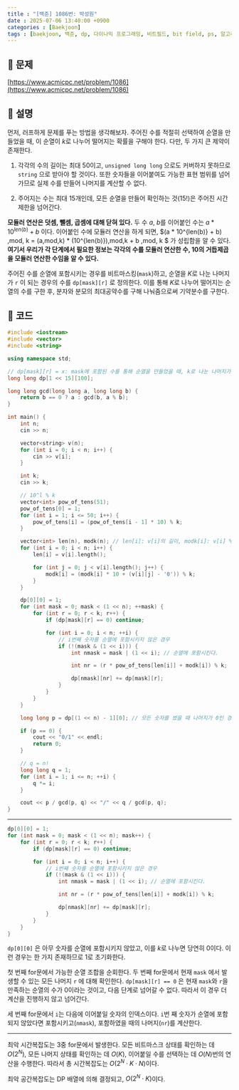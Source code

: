 ```yaml
---
title : "[백준] 1086번: 박성원"
date : 2025-07-06 13:40:00 +0900
categories : [Baekjoon]
tags : [baekjoon, 백준, dp, 다이나믹 프로그래밍, 비트필드, bit field, ps, 알고리즘]
---
```


## 📌 문제

[https://www.acmicpc.net/problem/1086](https://www.acmicpc.net/problem/1086)

## 📌 설명

먼저, 러프하게 문제를 푸는 방법을 생각해보자. 주어진 수를 적절히 선택하여 순열을 만들었을 때, 이 순열이 $k$로 나누어 떨어지는 확률을 구해야 한다. 다만, 두 가지 큰 제약이 존재한다.

1. 각각의 수의 길이는 최대 50이고, `unsigned long long` 으로도 커버하지 못하므로 `string` 으로 받아야 할 것이다. 또한 숫자들을 이어붙여도 가능한 표현 범위를 넘어가므로 실제 수를 만들어 나머지를 계산할 수 없다.

2. 주어지는 수는 최대 15개인데, 모든 순열을 만들어 확인하는 것($15!$)은 주어진 시간 제한을 넘어간다.

**모듈러 연산은 덧셈, 뺄셈, 곱셈에 대해 닫혀 있다.** 두 수 $a$, $b$를 이어붙인 수는 $a * 10^{len(b)} + b$ 이다. 이어붙인 수에 모듈러 연산을 하게 되면, $(a * 10^{len(b)} + b) \,mod\, k = (a\,mod\,k) * (10^{len(b)})\,mod\,k + b \,mod\, k $ 가 성립함을 알 수 있다. **여기서 우리가 각 단계에서 필요한 정보는 각각의 수를 모듈러 연산한 수, 10의 거듭제곱을 모듈러 연산한 수임을 알 수 있다.**

주어진 수를 순열에 포함시키는 경우를 비트마스킹(`mask`)하고, 순열을 $K$로 나눈 나머지가 `r` 이 되는 경우의 수를 `dp[mask][r]` 로 정의한다. 이를 통해 $K$로 나누어 떨어지는 순열의 수를 구한 후, 분자와 분모의 최대공약수를 구해 나눠줌으로써 기약분수를 구한다.

## 📌 코드

```cpp
#include <iostream>
#include <vector>
#include <string>

using namespace std;

// dp[mask][r] = x: mask에 포함된 수를 통해 순열을 만들었을 때, k로 나눈 나머지가 r이 되는 경우의 수는 x
long long dp[1 << 15][100];

long long gcd(long long a, long long b) {
    return b == 0 ? a : gcd(b, a % b);
}

int main() {
	int n;
	cin >> n;

	vector<string> v(n);
	for (int i = 0; i < n; i++) {
		cin >> v[i];
	}

	int k;
	cin >> k;

	// 10^l % k
	vector<int> pow_of_tens(51);
	pow_of_tens[0] = 1;
	for (int i = 1; i <= 50; i++) {
		pow_of_tens[i] = (pow_of_tens[i - 1] * 10) % k;
	}

	vector<int> len(n), modk(n); // len[i]: v[i]의 길이, modk[i]: v[i] % k
	for (int i = 0; i < n; i++) {
		len[i] = v[i].length();

		for (int j = 0; j < v[i].length(); j++) {
			modk[i] = (modk[i] * 10 + (v[i][j] - '0')) % k;
		}
	}

	dp[0][0] = 1;
    for (int mask = 0; mask < (1 << n); ++mask) {
        for (int r = 0; r < k; r++) {
            if (dp[mask][r] == 0) continue;

            for (int i = 0; i < n; ++i) {
                // i번째 숫자를 순열에 포함시키지 않은 경우
                if (!(mask & (1 << i))) {
                    int nmask = mask | (1 << i); // 순열에 포함시킨다.

                    int nr = (r * pow_of_tens[len[i]] + modk[i]) % k;

                    dp[nmask][nr] += dp[mask][r];
                }
            }
        }
    }

    long long p = dp[(1 << n) - 1][0]; // 모든 숫자를 썼을 때 나머지가 0인 경우의 수

    if (p == 0) {
        cout << "0/1" << endl;
        return 0;
    }

    // q = n!
    long long q = 1;
    for (int i = 1; i <= n; ++i) {
        q *= i;
    }

    cout << p / gcd(p, q) << "/" << q / gcd(p, q);
}
```

---

```cpp
dp[0][0] = 1;
for (int mask = 0; mask < (1 << n); mask++) {
    for (int r = 0; r < k; r++) {
        if (dp[mask][r] == 0) continue;

        for (int i = 0; i < n; i++) {
            // i번째 숫자를 순열에 포함시키지 않은 경우
            if (!(mask & (1 << i))) {
                int nmask = mask | (1 << i); // 순열에 포함시킨다.

                int nr = (r * pow_of_tens[len[i]] + modk[i]) % k;

                dp[nmask][nr] += dp[mask][r];
            }
        }
    }
}
```
`dp[0][0]` 은 아무 숫자를 순열에 포함시키지 않았고, 이를 $k$로 나누면 당연히 0이다. 이런 경우는 한 가지 존재하므로 1로 초기화한다.

첫 번째 for문에서 가능한 순열 조합을 순회한다. 두 번째 for문에서 현재 `mask` 에서 발생할 수 있는 모든 나머지 `r` 에 대해 확인한다. `dp[mask][r] == 0` 은 현재 `mask`와 `r`을 만족하는 순열의 수가 0이라는 것이고, 다음 단계로 넘어갈 수 없다. 따라서 이 경우 더 계산을 진행하지 않고 넘어간다.

세 번째 for문에서 `i`는 다음에 이어붙일 숫자의 인덱스이다. `i`번 째 숫자가 순열에 포함되지 않았다면 포함시키고(`nmask`), 포함하였을 때의 나머지(`nr`)를 계산한다.

---

최악 시간복잡도는 3중 for문에서 발생한다. 모든 비트마스크 상태를 확인하는 데 $O(2^N)$, 모든 나머지 상태를 확인하는 데 $O(K)$, 이어붙일 수를 선택하는 데 $O(N)$번의 연산을 수행한다. 따라서 총 시간복잡도는 $O(2^N\cdot K\cdot N)$이다.

최악 공간복잡도는 DP 배열에 의해 결정되고, $O(2^N\cdot K)$이다.